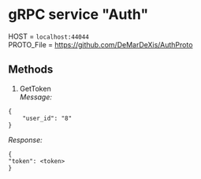 # gRPC service "Auth"

HOST = ```localhost:44044```\
PROTO_File = https://github.com/DeMarDeXis/AuthProto

## Methods
1. GetToken\
_Message:_
```
{
    "user_id": "8"
}
```

_Response:_
```
{
"token": <token>
}
```